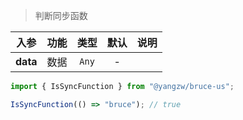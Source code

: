 > 判断同步函数

入参|功能|类型|默认|说明
:-:|:-:|:-:|:-:|-
**data**|数据|`Any`|-

```js
import { IsSyncFunction } from "@yangzw/bruce-us";

IsSyncFunction(() => "bruce"); // true
```